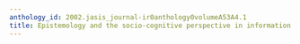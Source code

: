 ```yaml
---
anthology_id: 2002.jasis_journal-ir0anthology0volumeA53A4.1
title: Epistemology and the socio-cognitive perspective in information science
---
```

